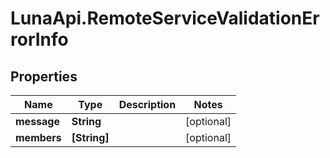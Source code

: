 # LunaApi.RemoteServiceValidationErrorInfo

## Properties

Name | Type | Description | Notes
------------ | ------------- | ------------- | -------------
**message** | **String** |  | [optional] 
**members** | **[String]** |  | [optional] 


